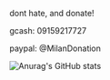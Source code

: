 dont hate, and donate!

gcash: 09159217727

paypal: @MilanDonation

<!---
Atsukiri/Atsukiri is a ✨ special ✨ repository because its `README.md` (this file) appears on your GitHub profile.
You can click the Preview link to take a look at your changes.
--->

![Anurag's GitHub stats](https://github-readme-stats.vercel.app/api?username=atsukiri&show_icons=true&theme=transparent)
